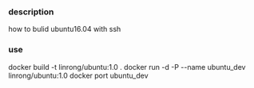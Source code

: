 ### description
how to bulid ubuntu16.04 with ssh

### use
docker build -t linrong/ubuntu:1.0 .
docker run -d -P --name ubuntu_dev linrong/ubuntu:1.0
docker port ubuntu_dev